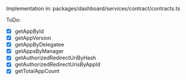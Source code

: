 Implementation in:
packages/dashboard/services/contract/contracts.ts

ToDo:
- [x] getAppById
- [x] getAppVersion
- [x] getAppByDelegatee
- [x] getAppsByManager
- [x] getAuthorizedRedirectUriByHash
- [x] getAuthorizedRedirectUrisByAppId
- [x] getTotalAppCount